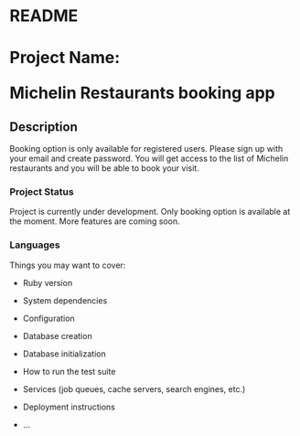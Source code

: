 # README

<h1> Project Name:

Michelin Restaurants booking app</h1>

<h2>Description</h2>
Booking option is only available for registered users.
Please sign up with your email and create password. You will get access to the list of Michelin restaurants and you will be able to book your visit.


<h3>Project Status</h3>
Project is currently under development. Only booking option is available at the moment. More features are coming soon.

<h3>Languages</h3>



Things you may want to cover:

* Ruby version

* System dependencies

* Configuration

* Database creation

* Database initialization

* How to run the test suite

* Services (job queues, cache servers, search engines, etc.)

* Deployment instructions

* ...
